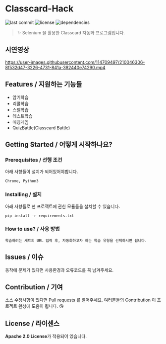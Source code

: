 # Classcard-Hack
![last commit](https://img.shields.io/github/last-commit/NellLucas/classcard_hack/main?color=red) ![license](https://img.shields.io/github/license/NellLucas/classcard_hack) ![dependencies](https://img.shields.io/badge/selenium-%3E%3D%204.7.2-blue)
> ✨ Selenium 을 활용한 Classcard 자동화 프로그램입니다.
## 시연영상
https://user-images.githubusercontent.com/114709497/210046306-8f532d47-3226-4731-841a-382440e74290.mp4

## Features / 지원하는 기능들
- 암기학습
- 리콜학습
- 스펠학습
- 테스트학습
- 매칭게임
- QuizBattle(Classcard Battle)


## Getting Started / 어떻게 시작하나요?

### Prerequisites / 선행 조건

아래 사항들이 설치가 되어있어야합니다.

```
Chrome, Python3
```

### Installing / 설치
아래 사항들로 현 프로젝트에 관한 모듈들을 설치할 수 있습니다.

```
pip install -r requirements.txt
```

### How to use? / 사용 방법

```
학습하려는 세트의 URL 입력 후, 자동화하고자 하는 학습 유형을 선택하시면 됩니다.
```

## Issues / 이슈

동작에 문제가 있다면 사용환경과 오류코드를 꼭 남겨주세요.

## Contribution / 기여

소스 수정사항이 있다면 Pull requests 를 열어주세요.
여러분들의 Contribution 이 프로젝트 완성에 도움이 됩니다. 😘

## License / 라이센스

**Apache 2.0 License**가 적용되어 있습니다.
